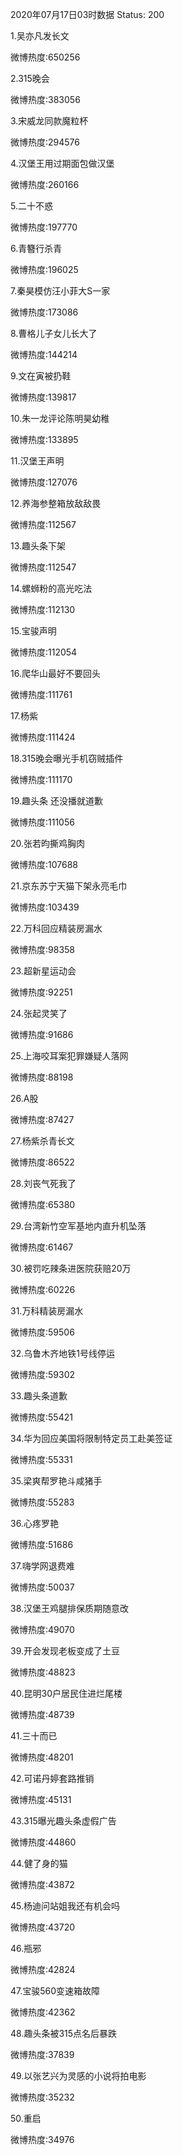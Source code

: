 2020年07月17日03时数据
Status: 200

1.吴亦凡发长文

微博热度:650256

2.315晚会

微博热度:383056

3.宋威龙同款魔粒杯

微博热度:294576

4.汉堡王用过期面包做汉堡

微博热度:260166

5.二十不惑

微博热度:197770

6.青簪行杀青

微博热度:196025

7.秦昊模仿汪小菲大S一家

微博热度:173086

8.曹格儿子女儿长大了

微博热度:144214

9.文在寅被扔鞋

微博热度:139817

10.朱一龙评论陈明昊幼稚

微博热度:133895

11.汉堡王声明

微博热度:127076

12.养海参整箱放敌敌畏

微博热度:112567

13.趣头条下架

微博热度:112547

14.螺蛳粉的高光吃法

微博热度:112130

15.宝骏声明

微博热度:112054

16.爬华山最好不要回头

微博热度:111761

17.杨紫

微博热度:111424

18.315晚会曝光手机窃贼插件

微博热度:111170

19.趣头条 还没播就道歉

微博热度:111056

20.张若昀撕鸡胸肉

微博热度:107688

21.京东苏宁天猫下架永亮毛巾

微博热度:103439

22.万科回应精装房漏水

微博热度:98358

23.超新星运动会

微博热度:92251

24.张起灵笑了

微博热度:91686

25.上海咬耳案犯罪嫌疑人落网

微博热度:88198

26.A股

微博热度:87427

27.杨紫杀青长文

微博热度:86522

28.刘丧气死我了

微博热度:65380

29.台湾新竹空军基地内直升机坠落

微博热度:61467

30.被罚吃辣条进医院获赔20万

微博热度:60226

31.万科精装房漏水

微博热度:59506

32.乌鲁木齐地铁1号线停运

微博热度:59302

33.趣头条道歉

微博热度:55421

34.华为回应美国将限制特定员工赴美签证

微博热度:55331

35.梁爽帮罗艳斗咸猪手

微博热度:55283

36.心疼罗艳

微博热度:51686

37.嗨学网退费难

微博热度:50037

38.汉堡王鸡腿排保质期随意改

微博热度:49070

39.开会发现老板变成了土豆

微博热度:48823

40.昆明30户居民住进烂尾楼

微博热度:48739

41.三十而已

微博热度:48201

42.可诺丹婷套路推销

微博热度:45131

43.315曝光趣头条虚假广告

微博热度:44860

44.健了身的猫

微博热度:43872

45.杨迪问站姐我还有机会吗

微博热度:43720

46.瓶邪

微博热度:42824

47.宝骏560变速箱故障

微博热度:42362

48.趣头条被315点名后暴跌

微博热度:37839

49.以张艺兴为灵感的小说将拍电影

微博热度:35232

50.重启

微博热度:34976

